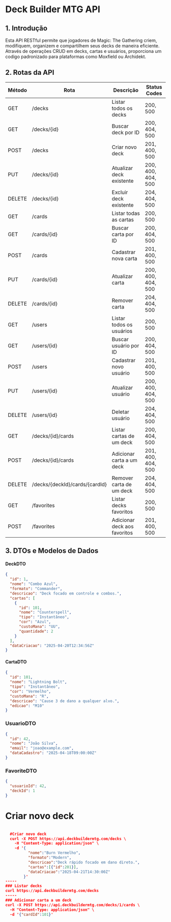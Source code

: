 # Deck Builder MTG API

## 1. Introdução

Esta API RESTful permite que jogadores de Magic: The Gathering criem, modifiquem, organizem e compartilhem seus decks de maneira eficiente. Através de operações CRUD em decks, cartas e usuários, proporciona um codigo padronizado para plataformas como Moxfield ou Archidekt.

## 2. Rotas da API

| Método | Rota                              | Descrição                                | Status Codes        |
|--------|-----------------------------------|------------------------------------------|---------------------|
| GET    | /decks                            | Listar todos os decks                    | 200, 500            |
| GET    | /decks/{id}                       | Buscar deck por ID                       | 200, 404, 500       |
| POST   | /decks                            | Criar novo deck                          | 201, 400, 500       |
| PUT    | /decks/{id}                       | Atualizar deck existente                 | 200, 400, 404, 500  |
| DELETE | /decks/{id}                       | Excluir deck existente                   | 204, 404, 500       |
| GET    | /cards                            | Listar todas as cartas                   | 200, 500            |
| GET    | /cards/{id}                       | Buscar carta por ID                      | 200, 404, 500       |
| POST   | /cards                            | Cadastrar nova carta                     | 201, 400, 500       |
| PUT    | /cards/{id}                       | Atualizar carta                          | 200, 400, 404, 500  |
| DELETE | /cards/{id}                       | Remover carta                            | 204, 404, 500       |
| GET    | /users                            | Listar todos os usuários                 | 200, 500            |
| GET    | /users/{id}                       | Buscar usuário por ID                    | 200, 404, 500       |
| POST   | /users                            | Cadastrar novo usuário                   | 201, 400, 500       |
| PUT    | /users/{id}                       | Atualizar usuário                        | 200, 400, 404, 500  |
| DELETE | /users/{id}                       | Deletar usuário                          | 204, 404, 500       |
| GET    | /decks/{id}/cards                 | Listar cartas de um deck                 | 200, 404, 500       |
| POST   | /decks/{id}/cards                 | Adicionar carta a um deck                | 201, 400, 404, 500  |
| DELETE | /decks/{deckId}/cards/{cardId}    | Remover carta de um deck                 | 204, 404, 500       |
| GET    | /favorites                        | Listar decks favoritos                   | 200, 500            |
| POST   | /favorites                        | Adicionar deck aos favoritos             | 201, 400, 500       |

## 3. DTOs e Modelos de Dados

#### DeckDTO
```json
{
  "id": 1,
  "nome": "Combo Azul",
  "formato": "Commander",
  "descricao": "Deck focado em controle e combos.",
  "cartas": [
    {
      "id": 101,
      "nome": "Counterspell",
      "tipo": "Instantâneo",
      "cor": "Azul",
      "custoMana": "UU",
      "quantidade": 2
    }
  ],
  "dataCriacao": "2025-04-20T12:34:56Z"
}
```

#### CartaDTO
```json
{
  "id": 101,
  "nome": "Lightning Bolt",
  "tipo": "Instantâneo",
  "cor": "Vermelho",
  "custoMana": "R",
  "descricao": "Cause 3 de dano a qualquer alvo.",
  "edicao": "M10"
}
```

### UsuarioDTO
```json
{
  "id": 42,
  "nome": "João Silva",
  "email": "joao@example.com",
  "dataCadastro": "2025-04-18T09:00:00Z"
}
```

### FavoriteDTO
```json
{
  "usuarioId": 42,
  "deckId": 1
}
```

# Criar novo deck
```json

  #Criar novo deck
  curl -X POST https://api.deckbuildermtg.com/decks \
    -H "Content-Type: application/json" \
    -d '{
          "nome":"Burn Vermelho",
          "formato":"Modern",
          "descricao":"Deck rápido focado em dano direto.",
          "cartas":[{"id":201}],
          "dataCriacao":"2025-04-21T14:30:00Z"
        }'
-----
### Listar decks
curl https://api.deckbuildermtg.com/decks
-----
### Adicionar carta a um deck
curl -X POST https://api.deckbuildermtg.com/decks/1/cards \
  -H "Content-Type: application/json" \
  -d '{"cardId":101}'

```